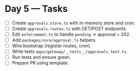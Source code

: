 # Day 5 — Tasks

- [ ] Create `approvals.store.ts` with in-memory store and cron.
- [ ] Create `approvals.routes.ts` with GET/POST endpoints.
- [ ] Edit `enforcement.ts` to handle `pending` → approval + 202.
- [ ] Add `packages/core/approval.ts` helpers.
- [ ] Wire bootstrap (register routes, cron).
- [ ] Write tests `apps/gateway/__tests__/approvals.test.ts`.
- [ ] Run tests and ensure green.
- [ ] Prepare PR using template.
